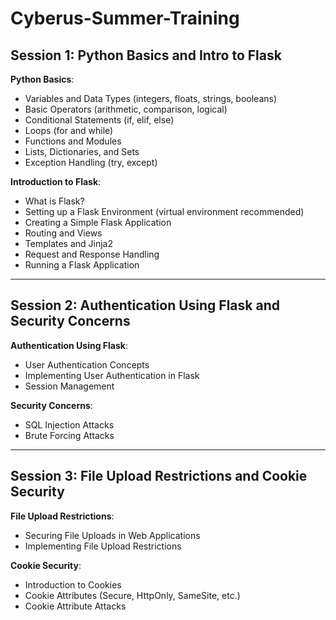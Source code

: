 # Cyberus-Summer-Training

## Session 1: Python Basics and Intro to Flask

**Python Basics**:
- Variables and Data Types (integers, floats, strings, booleans)
- Basic Operators (arithmetic, comparison, logical)
- Conditional Statements (if, elif, else)
- Loops (for and while)
- Functions and Modules
- Lists, Dictionaries, and Sets
- Exception Handling (try, except)

**Introduction to Flask**:
- What is Flask?
- Setting up a Flask Environment (virtual environment recommended)
- Creating a Simple Flask Application
- Routing and Views
- Templates and Jinja2
- Request and Response Handling
- Running a Flask Application

---

## Session 2: Authentication Using Flask and Security Concerns

**Authentication Using Flask**:
- User Authentication Concepts
- Implementing User Authentication in Flask
- Session Management

**Security Concerns**:
- SQL Injection Attacks
- Brute Forcing Attacks

---

## Session 3: File Upload Restrictions and Cookie Security

**File Upload Restrictions**:
- Securing File Uploads in Web Applications
- Implementing File Upload Restrictions

**Cookie Security**:
- Introduction to Cookies
- Cookie Attributes (Secure, HttpOnly, SameSite, etc.)
- Cookie Attribute Attacks
